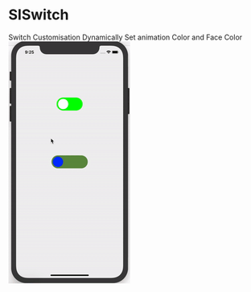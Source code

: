 # SISwitch
Switch Customisation Dynamically Set animation Color and Face Color
![SISwitchGif.gif](SISwitchGif.gif)
